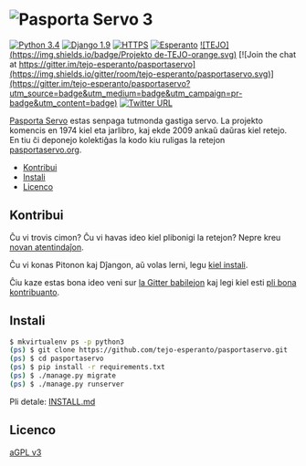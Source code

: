 # ![Pasporta Servo 3](https://cdn.rawgit.com/tejo-esperanto/pasportaservo/master/logos/pasportaservo_logo.svg)

[![Python 3.4](https://img.shields.io/badge/Python-3.4-blue.svg)](https://docs.python.org/3.4/)
[![Django 1.9](https://img.shields.io/badge/Django-1.9-0C4B33.svg)](https://docs.djangoproject.com/en/1.9/)
[![HTTPS](https://img.shields.io/badge/HTTPS-jes-green.svg)](https://letsencrypt.org/)
[![Esperanto](https://img.shields.io/badge/Esperanto-jes-green.svg)](https://eo.wikipedia.org/wiki/Esperanto)
[![TEJO](https://img.shields.io/badge/Projekto de-TEJO-orange.svg)](http://tejo.org)
[![Join the chat at https://gitter.im/tejo-esperanto/pasportaservo](https://img.shields.io/gitter/room/tejo-esperanto/pasportaservo.svg)](https://gitter.im/tejo-esperanto/pasportaservo?utm_source=badge&utm_medium=badge&utm_campaign=pr-badge&utm_content=badge)
[![Twitter URL](https://img.shields.io/twitter/url/http/shields.io.svg?style=social)](https://twitter.com/PasportaServo3)

[Pasporta Servo](https://eo.wikipedia.org/wiki/Pasporta_servo/) estas senpaga tutmonda gastiga servo. La projekto komencis en 1974 kiel eta jarlibro, kaj ekde 2009 ankaŭ daŭras kiel retejo. En tiu ĉi deponejo kolektiĝas la kodo kiu ruligas la retejon [pasportaservo.org](https://pasportaservo.org).


- [Kontribui](#kontribui)
- [Instali](#instali)
- [Licenco](#licenco)

## Kontribui

Ĉu vi trovis cimon? Ĉu vi havas ideo kiel plibonigi la retejon? Nepre kreu [novan atentindaĵon](https://github.com/tejo-esperanto/pasportaservo/issues/new).

Ĉu vi konas Pitonon kaj Dĵangon, aŭ volas lerni, legu [kiel instali](INSTALL.md).

Ĉiu kaze estas bona ideo veni sur [la Gitter babilejon](https://gitter.im/tejo-esperanto/pasportaservo) kaj legi kiel esti [pli bona kontribuanto](CONTRIBUTING.md).


## Instali

```bash
$ mkvirtualenv ps -p python3
(ps) $ git clone https://github.com/tejo-esperanto/pasportaservo.git
(ps) $ cd pasportaservo
(ps) $ pip install -r requirements.txt
(ps) $ ./manage.py migrate
(ps) $ ./manage.py runserver
```

Pli detale: [INSTALL.md](INSTALL.md)


## Licenco

[aGPL v3](LICENSE)
